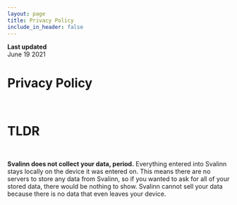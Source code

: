 ```yaml
---
layout: page
title: Privacy Policy
include_in_header: false
---
```


**Last updated**  
June 19 2021

# Privacy Policy

<br>

# TLDR

<br>

**Svalinn does not collect your data, period.** Everything entered into Svalinn stays locally on the device it was entered on. This means there are no servers to store any data from Svalinn, so if you wanted to ask for all of your stored data, there would be nothing to show. Svalinn cannot sell your data because there is no data that even leaves your device.
